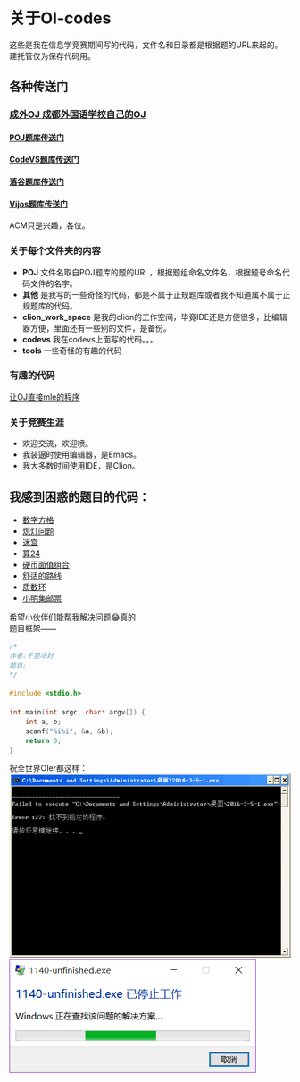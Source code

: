 # 关于OI-codes
这些是我在信息学竞赛期间写的代码，文件名和目录都是根据题的URL来起的。<br/>
建托管仅为保存代码用。

## 各种传送门
### [成外OJ 成都外国语学校自己的OJ](http://www.cwoj.tk/)
#### [POJ题库传送门](http://noi.openjudge.cn/)
#### [CodeVS题库传送门](http://www.codevs.cn/)
#### [落谷题库传送门](http://www.luogu.org/)
#### [Vijos题库传送门](https://vijos.org/)

ACM只是兴趣，各位。

### 关于每个文件夹的内容
+ **POJ**
文件名取自POJ题库的题的URL，根据题组命名文件名，根据题号命名代码文件的名字。
+ **其他**
是我写的一些奇怪的代码，都是不属于正规题库或者我不知道属不属于正规题库的代码。
+ **clion_work_space**
是我的clion的工作空间，毕竟IDE还是方便很多，比编辑器方便，里面还有一些别的文件，是备份。
+ **codevs**
我在codevs上面写的代码。。。
+ **tools**
一些奇怪的有趣的代码

### 有趣的代码
[让OJ直接mle的程序](./tools/mle.c)

### 关于竞赛生涯
+ 欢迎交流，欢迎喷。
+ 我装逼时使用编辑器，是Emacs。
+ 我大多数时间使用IDE，是Clion。

## 我感到困惑的题目的代码：

+ [数字方格](./POJ/ch0201/1749.cpp)
+ [熄灯问题](./POJ/ch0201/1813.cpp)
+ [迷宫](./POJ/ch0205/1792.cpp)
+ [算24](./POJ/ch0205/1798.cpp)
+ [硬币面值组合](./POJ/ch0201/7621.cpp)
+ [舒适的路线](./codevs/1001.cpp)
+ [质数环](./codevs/1031.c)
+ [小明集邮票](./codevs/3261.cpp)

希望小伙伴们能帮我解决问题:joy:真的<br/>
题目框架——

```c
/*
作者:千里冰封
题目:
*/

#include <stdio.h>

int main(int argc, char* argv[]) {
    int a, b;
    scanf("%i%i", &a, &b);
    return 0;
}
```
祝全世界OIer都这样：<br/>
![](./error.png)<br/>
![](./error2.png)

